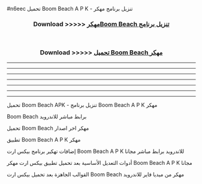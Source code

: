#n6eec تحميل Boom Beach  A P K - تنزيل برنامج مهكر



<div align="center">
<h3>Download >>>>> <a href="https://runaway1.web.app/?sq=Boom Beach ">مهكرBoom Beach  تنزيل برنامج</a></h3><br>

<h3>Download >>>>> <a href="https://runaway1.web.app/?sq=Boom Beach ">تحميل Boom Beach  مهكر</a></h3>
</div>


----------------------------------------------------------

----------------------------------------------------------

----------------------------------------------------------

----------------------------------------------------------

----------------------------------------------------------

----------------------------------------------------------

----------------------------------------------------------

تحميل Boom Beach  APK - تنزيل برنامج Boom Beach  A P K مهكر

Boom Beach  برابط مباشر للاندرويد

تحميل Boom Beach  مهكر اخر اصدار

تطبيق Boom Beach  A P K مهكر

إضافات تهكير برنامج بيكس ارت Boom Beach  A P K للاندرويد برابط مباشر مجانا

أدوات التعديل الأساسية بعد تحميل تطبيق بيكس ارت مهكر Boom Beach  A P K مجانا

القوالب الجاهزة بعد تحميل بيكس ارت Boom Beach  مهكر من ميديا فاير للاندرويد


